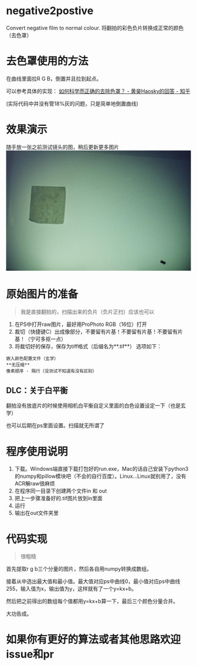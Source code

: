# negative2postive
Convert negative film to normal colour. 将翻拍的彩色负片转换成正常的颜色（去色罩）

# 去色罩使用的方法
在曲线里面拉R G B，倒置并且拉到起点。

可以参考具体的实现：
[如何科学而正确的去除色罩？ - 黄昊Haosky的回答 - 知乎](https://www.zhihu.com/question/50793003/answer/137645900)

(实际代码中并没有管18%灰的问题，只是简单地倒置曲线)

# 效果演示
随手放一张之前测试镜头的图，稍后更新更多图片
![使用程序](https://github.com/MonsterNone/negative2postive/raw/master/IMG_0209%20-%20%E5%89%AF%E6%9C%AC.jpg)

# 原始图片的准备
> 我是直接翻拍的，扫描出来的负片（负片正扫）应该也可以
1. 在PS中打开raw图片，最好用ProPhoto RGB（16位）打开
2. 裁切（快捷键C）出成像部分，不要留有片基！不要留有片基！不要留有片基！（宁可多抠一点）
3. 将裁切好的保存，保存为tiff格式（后缀名为**.tif**）
选项如下：
```
嵌入颜色配置文件（玄学）
**无压缩**
像素顺序 - 隔行（没测试不知道有没有区别）
```

## DLC：关于白平衡

翻拍没有放底片的时候使用相机白平衡自定义里面的白色设置设定一下（也是玄学）

也可以后期在ps里面设置。扫描就无所谓了

# 程序使用说明
1. 下载。Windows端直接下载打包好的run.exe，Mac的话自己安装下python3的numpy和pillow模块吧（不会的自行百度）。Linux...Linux就别用了，没有ACR解raw很麻烦
2. 在程序同一目录下创建两个文件in 和 out
3. 把上一步骤准备好的.tif图片放到in里面
4. 运行
5. 输出在out文件夹里

# 代码实现
> 很粗糙

首先提取r g b三个分量的图片，然后各自用numpy转换成数组。

接着从中选出最大值和最小值。最大值对应ps中曲线0，最小值对应ps中曲线255，输入值为x，输出值为y，这样就有了一个y=kx+b。

然后把之前得出的数组每个值都用y=kx+b算一下，最后三个颜色分量合并。

大功告成。

# 如果你有更好的算法或者其他思路欢迎issue和pr
